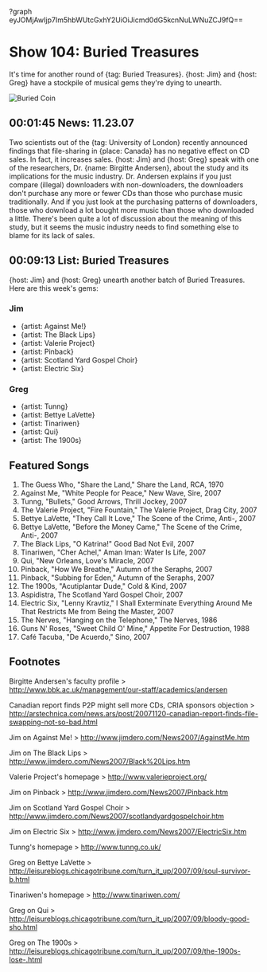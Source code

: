 ?graph eyJOMjAwIjp7Im5hbWUtcGxhY2UiOiJicmd0dG5kcnNuLWNuZCJ9fQ==

# Show 104: Buried Treasures
It's time for another round of {tag: Buried Treasures}. {host: Jim} and {host: Greg} have a stockpile of musical gems they're dying to unearth.

![Buried Coin](http://static.soundopinions.org/images/buriedtreasures/buriedcoin.jpg)

## 00:01:45 News: 11.23.07
Two scientists out of the {tag: University of London} recently announced findings that file-sharing in {place: Canada} has no negative effect on CD sales. In fact, it increases sales. {host: Jim} and {host: Greg} speak with one of the researchers, Dr. {name: Birgitte Andersen}, about the study and its implications for the music industry. Dr. Andersen explains if you just compare (illegal) downloaders with non-downloaders, the downloaders don't purchase any more or fewer CDs than those who purchase music traditionally. And if you just look at the purchasing patterns of downloaders, those who download a lot bought more music than those who downloaded a little. There's been quite a lot of discussion about the meaning of this study, but it seems the music industry needs to find something else to blame for its lack of sales.

## 00:09:13 List: Buried Treasures
{host: Jim} and {host: Greg} unearth another batch of Buried Treasures. Here are this week's gems:

### Jim
- {artist: Against Me!}
- {artist: The Black Lips} 
- {artist: Valerie Project}
- {artist: Pinback}
- {artist: Scotland Yard Gospel Choir}
- {artist: Electric Six}

### Greg
- {artist: Tunng}
- {artist: Bettye LaVette}
- {artist: Tinariwen}
- {artist: Qui}
- {artist: The 1900s}

## Featured Songs
1. The Guess Who, "Share the Land," Share the Land, RCA, 1970
2. Against Me, "White People for Peace," New Wave, Sire, 2007
3. Tunng, "Bullets," Good Arrows, Thrill Jockey, 2007
4. The Valerie Project, "Fire Fountain," The Valerie Project, Drag City, 2007
5. Bettye LaVette, "They Call It Love," The Scene of the Crime, Anti-, 2007
6. Bettye LaVette, "Before the Money Came," The Scene of the Crime, Anti-, 2007
7. The Black Lips, "O Katrina!" Good Bad Not Evil, 2007
8. Tinariwen, "Cher Achel," Aman Iman: Water Is Life, 2007
9. Qui, "New Orleans, Love's Miracle, 2007
10. Pinback, "How We Breathe," Autumn of the Seraphs, 2007
11. Pinback, "Subbing for Eden," Autumn of the Seraphs, 2007
12. The 1900s, "Acutiplantar Dude," Cold & Kind, 2007
13. Aspidistra, The Scotland Yard Gospel Choir, 2007
14. Electric Six, "Lenny Kravtiz," I Shall Exterminate Everything Around Me That Restricts Me from Being the Master, 2007
15. The Nerves, "Hanging on the Telephone," The Nerves, 1986
16. Guns N' Roses, "Sweet Child O' Mine," Appetite For Destruction, 1988
17. Café Tacuba, "De Acuerdo," Sino, 2007

## Footnotes
Birgitte Andersen's faculty profile > http://www.bbk.ac.uk/management/our-staff/academics/andersen

Canadian report finds P2P might sell more CDs, CRIA sponsors objection > http://arstechnica.com/news.ars/post/20071120-canadian-report-finds-file-swapping-not-so-bad.html

Jim on Against Me! > http://www.jimdero.com/News2007/AgainstMe.htm

Jim on The Black Lips > http://www.jimdero.com/News2007/Black%20Lips.htm

Valerie Project's homepage > http://www.valerieproject.org/

Jim on Pinback > http://www.jimdero.com/News2007/Pinback.htm

Jim on Scotland Yard Gospel Choir > http://www.jimdero.com/News2007/scotlandyardgospelchoir.htm

Jim on Electric Six > http://www.jimdero.com/News2007/ElectricSix.htm

Tunng's homepage > http://www.tunng.co.uk/

Greg on Bettye LaVette > http://leisureblogs.chicagotribune.com/turn_it_up/2007/09/soul-survivor-b.html

Tinariwen's homepage > http://www.tinariwen.com/

Greg on Qui > http://leisureblogs.chicagotribune.com/turn_it_up/2007/09/bloody-good-sho.html

Greg on The 1900s > http://leisureblogs.chicagotribune.com/turn_it_up/2007/09/the-1900s-lose-.html